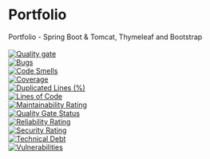 # Portfolio
Portfolio - Spring Boot &amp; Tomcat, Thymeleaf and Bootstrap
<br/><br/>
[![Quality gate](https://sonarcloud.io/api/project_badges/quality_gate?project=fukakai_Portfolio)](https://sonarcloud.io/dashboard?id=fukakai_Portfolio)
<br/>
[![Bugs](https://sonarcloud.io/api/project_badges/measure?project=fukakai_Portfolio&metric=bugs)](https://sonarcloud.io/dashboard?id=fukakai_Portfolio)
<br/>
[![Code Smells](https://sonarcloud.io/api/project_badges/measure?project=fukakai_Portfolio&metric=code_smells)](https://sonarcloud.io/dashboard?id=fukakai_Portfolio)
<br/>
[![Coverage](https://sonarcloud.io/api/project_badges/measure?project=fukakai_Portfolio&metric=coverage)](https://sonarcloud.io/dashboard?id=fukakai_Portfolio)
<br/>
[![Duplicated Lines (%)](https://sonarcloud.io/api/project_badges/measure?project=fukakai_Portfolio&metric=duplicated_lines_density)](https://sonarcloud.io/dashboard?id=fukakai_Portfolio)
<br/>
[![Lines of Code](https://sonarcloud.io/api/project_badges/measure?project=fukakai_Portfolio&metric=ncloc)](https://sonarcloud.io/dashboard?id=fukakai_Portfolio)
<br/>
[![Maintainability Rating](https://sonarcloud.io/api/project_badges/measure?project=fukakai_Portfolio&metric=sqale_rating)](https://sonarcloud.io/dashboard?id=fukakai_Portfolio)
<br/>
[![Quality Gate Status](https://sonarcloud.io/api/project_badges/measure?project=fukakai_Portfolio&metric=alert_status)](https://sonarcloud.io/dashboard?id=fukakai_Portfolio)
<br/>
[![Reliability Rating](https://sonarcloud.io/api/project_badges/measure?project=fukakai_Portfolio&metric=reliability_rating)](https://sonarcloud.io/dashboard?id=fukakai_Portfolio)
<br/>
[![Security Rating](https://sonarcloud.io/api/project_badges/measure?project=fukakai_Portfolio&metric=security_rating)](https://sonarcloud.io/dashboard?id=fukakai_Portfolio)
<br/>
[![Technical Debt](https://sonarcloud.io/api/project_badges/measure?project=fukakai_Portfolio&metric=sqale_index)](https://sonarcloud.io/dashboard?id=fukakai_Portfolio)
<br/>
[![Vulnerabilities](https://sonarcloud.io/api/project_badges/measure?project=fukakai_Portfolio&metric=vulnerabilities)](https://sonarcloud.io/dashboard?id=fukakai_Portfolio)

